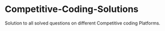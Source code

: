 # Competitive-Coding-Solutions
Solution to all solved questions on different Competitive coding Platforms.
